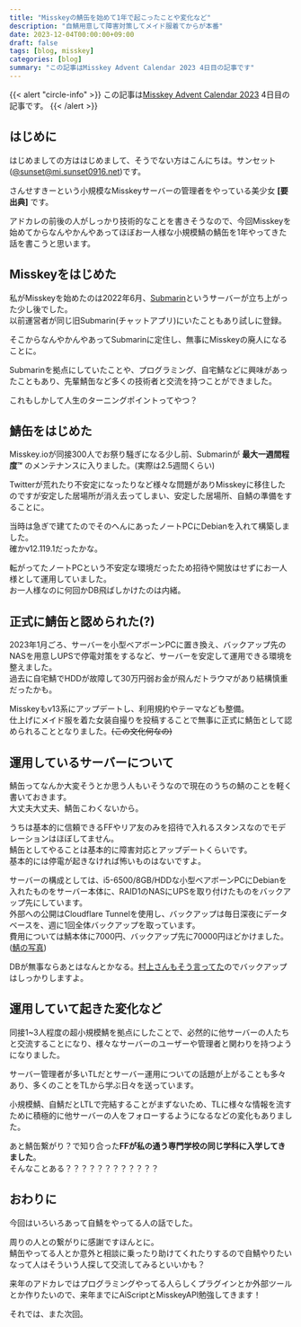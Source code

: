 ```yaml
---
title: "Misskeyの鯖缶を始めて1年で起こったことや変化など"
description: "自鯖用意して障害対策してメイド服着てからが本番"
date: 2023-12-04T00:00:00+09:00
draft: false
tags: [blog, misskey]
categories: [blog]
summary: "この記事はMisskey Advent Calendar 2023 4日目の記事です"
---
```


{{< alert "circle-info" >}}
この記事は[Misskey Advent Calendar 2023](https://adventar.org/calendars/8742) 4日目の記事です。
{{< /alert >}}

## はじめに

はじめましての方ははじめまして、そうでない方はこんにちは。サンセット([@sunset@mi.sunset0916.net](https://mi.sunset0916.net/@sunset))です。

さんせすきーという小規模なMisskeyサーバーの管理者をやっている美少女 **[要出典]** です。

アドカレの前後の人がしっかり技術的なことを書きそうなので、今回Misskeyを始めてからなんやかんやあってほぼお一人様な小規模鯖の鯖缶を1年やってきた話を書こうと思います。

## Misskeyをはじめた

私がMisskeyを始めたのは2022年6月、[Submarin](https://submarin.online)というサーバーが立ち上がった少し後でした。  
以前運営者が同じ旧Submarin(チャットアプリ)にいたこともあり試しに登録。

そこからなんやかんやあってSubmarinに定住し、無事にMisskeyの廃人になることに。

Submarinを拠点にしていたことや、プログラミング、自宅鯖などに興味があったこともあり、先輩鯖缶など多くの技術者と交流を持つことができました。

これもしかして人生のターニングポイントってやつ？

## 鯖缶をはじめた

Misskey.ioが同接300人でお祭り騒ぎになる少し前、Submarinが **最大一週間程度™** のメンテナンスに入りました。(実際は2.5週間くらい)

Twitterが荒れたり不安定になったりなど様々な問題がありMisskeyに移住したのですが安定した居場所が消え去ってしまい、安定した居場所、自鯖の準備をすることに。

当時は急ぎで建てたのでそのへんにあったノートPCにDebianを入れて構築しました。  
確かv12.119.1だったかな。

転がってたノートPCという不安定な環境だったため招待や開放はせずにお一人様として運用していました。  
お一人様なのに何回かDB飛ばしかけたのは内緒。

## 正式に鯖缶と認められた(?)

2023年1月ごろ、サーバーを小型ベアボーンPCに置き換え、バックアップ先のNASを用意しUPSで停電対策をするなど、サーバーを安定して運用できる環境を整えました。  
過去に自宅鯖でHDDが故障して30万円弱お金が飛んだトラウマがあり結構慎重だったかも。

Misskeyもv13系にアップデートし、利用規約やテーマなども整備。  
仕上げにメイド服を着た女装自撮りを投稿することで無事に正式に鯖缶として認められることとなりました。~~(この文化何なの)~~

## 運用しているサーバーについて

鯖缶ってなんか大変そうとか思う人もいそうなので現在のうちの鯖のことを軽く書いておきます。  
大丈夫大丈夫、鯖缶こわくないから。

うちは基本的に信頼できるFFやリア友のみを招待で入れるスタンスなのでモデレーションはほぼしてません。  
鯖缶としてやることは基本的に障害対応とアップデートくらいです。  
基本的には停電が起きなければ怖いものはないですよ。

サーバーの構成としては、i5-6500/8GB/HDDな小型ベアボーンPCにDebianを入れたものをサーバー本体に、RAID1のNASにUPSを取り付けたものをバックアップ先にしています。  
外部への公開はCloudflare Tunnelを使用し、バックアップは毎日深夜にデータベースを、週に1回全体バックアップを取っています。  
費用については鯖本体に7000円、バックアップ先に70000円ほどかけました。([鯖の写真](https://mi.sunset0916.net/notes/9auihbpaqs))

DBが無事ならあとはなんとかなる。[村上さんもそう言ってた](https://blog.arkjp.net/2021/12/1003io/)のでバックアップはしっかりしますよ。

## 運用していて起きた変化など

同接1~3人程度の超小規模鯖を拠点にしたことで、必然的に他サーバーの人たちと交流することになり、様々なサーバーのユーザーや管理者と関わりを持つようになりました。

サーバー管理者が多いTLだとサーバー運用についての話題が上がることも多々あり、多くのことをTLから学ぶ日々を送っています。

小規模鯖、自鯖だとLTLで完結することがまずないため、TLに様々な情報を流すために積極的に他サーバーの人をフォローするようになるなどの変化もありました。

あと鯖缶繋がり？で知り合った**FFが私の通う専門学校の同じ学科に入学してきました**。  
そんなことある？？？？？？？？？？？？

## おわりに

今回はいろいろあって自鯖をやってる人の話でした。

周りの人との繋がりに感謝ですほんとに。  
鯖缶やってる人とか意外と相談に乗ったり助けてくれたりするので自鯖やりたいなって人はそういう人探して交流してみるといいかも？

来年のアドカレではプログラミングやってる人らしくプラグインとか外部ツールとか作りたいので、来年までにAiScriptとMisskeyAPI勉強してきます！

それでは、また次回。
